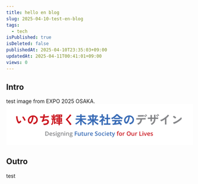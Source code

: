```yaml
---
title: hello en blog
slug: 2025-04-10-test-en-blog
tags:
  - tech
isPublished: true
isDeleted: false
publishedAt: 2025-04-10T23:35:03+09:00
updatedAt: 2025-04-11T00:41:01+09:00
views: 0
---
```


## Intro
test image from EXPO 2025 OSAKA.
![alt text](<images/2025-04-10-hellow/スクリーンショット 2025-04-10 23.46.23.png>)
## Outro
test